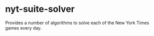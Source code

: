 # nyt-suite-solver
Provides a number of algorithms to solve each of the New York Times games every day.
